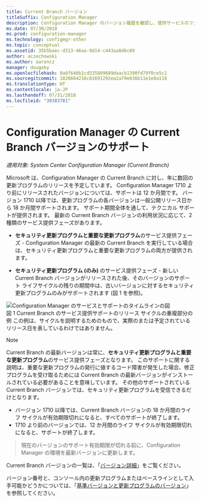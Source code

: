 ```yaml
---
title: Current Branch バージョン
titleSuffix: Configuration Manager
description: Configuration Manager のバージョン履歴を確認し、提供サービスのフェーズについて説明します。
ms.date: 07/30/2018
ms.prod: configuration-manager
ms.technology: configmgr-other
ms.topic: conceptual
ms.assetid: 35b5baec-d313-46aa-9d14-c443aa0d6c09
author: aczechowski
ms.author: aaroncz
manager: dougeby
ms.openlocfilehash: 8a8f646b1cd535809689daacb1390fd79f8ce5c1
ms.sourcegitcommit: 1826664216c61691292ea2a79e836b11e1e8a118
ms.translationtype: HT
ms.contentlocale: ja-JP
ms.lasthandoff: 07/31/2018
ms.locfileid: "39383781"
---
```

# <a name="support-for-configuration-manager-current-branch-versions"></a>Configuration Manager の Current Branch バージョンのサポート

*適用対象: System Center Configuration Manager (Current Branch)*

Microsoft は、Configuration Manager の Current Branch に対し、年に数回の更新プログラムのリリースを予定しています。 Configuration Manager 1710 より前にリリースされたバージョンについては、サポートは 12 か月間です。 バージョン 1710 以降では、更新プログラムの各バージョンは一般公開リリース日から 18 か月間サポートされます。 サポート期間全体を通して、テクニカル サポートが提供されます。 最新の Current Branch バージョンの利用状況に応じて、2 種類のサービス提供フェーズがあります。  

-   **セキュリティ更新プログラムと重要な更新プログラム**のサービス提供フェーズ - Configuration Manager の最新の Current Branch を実行している場合は、セキュリティ更新プログラムと重要な更新プログラムの両方が提供されます。  

-   **セキュリティ更新プログラム (のみ)** のサービス提供フェーズ - 新しい Current Branch バージョンがリリースされた後、そのバージョンのサポート ライフサイクルの残りの期間中は、古いバージョンに対するセキュリティ更新プログラムのみがサポートされます (図 1 を参照)。  

 ![Configuration Manager のサービスとサポートのタイムラインの図](media/CM_Servicing_support_timeline1.png)  
図 1 Current Branch のサービス提供サポートのリリース サイクルの重複部分の例 この例は、サイクルを説明するためのもので、実際のまたは予定されているリリース日を表しているわけではありません。

> [!NOTE]  
>  Current Branch の最新バージョンは常に、**セキュリティ更新プログラムと重要な更新プログラム**のサービス提供フェーズとなります。 このサポートに関する説明は、重要な更新プログラムの発行に値するコード障害が発生した場合、修正プログラムを受け取るためには Current Branch の最新バージョンがインストールされている必要があることを意味しています。 その他のサポートされている Current Branch バージョンでは、セキュリティ更新プログラムを受信できるだけとなります。
> - バージョン 1710 以降では、Current Branch バージョンの 18 か月間のライフ サイクルが有効期限切れになると、すべてのサポートが終了します。
> - 1710 より前のバージョンでは、12 か月間のライフ サイクルが有効期限切れになると、サポートが終了します。

> 現在のバージョンのサポート有効期限が切れる前に、Configuration Manager の環境を最新バージョンに更新します。

Current Branch バージョンの一覧は、「[バージョン詳細](/sccm/core/servers/manage/updates#version-details)」をご覧ください。

バージョン番号と、コンソール内の更新プログラムまたはベースラインとして入手可能かどうかについては、「[基準バージョンと更新プログラムのバージョン](/sccm/core/servers/manage/updates#a-namebkmkbaselinesa-baseline-and-update-versions)」を参照してください。
